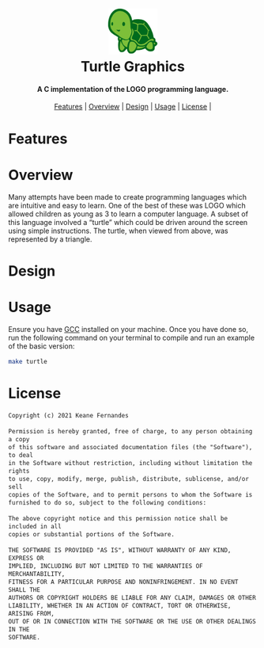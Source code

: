 <h1 align="center">
  <br>
    <img src=./docs/turtle.png alt="turtle.png" width="100"></a>
  <br>
    Turtle Graphics
  <br>
</h1>

<h4 align="center">A C implementation of the LOGO programming language.</h4>

<p align="center">
  <a href="#Features">Features</a> |
  <a href="#Overview">Overview</a> |
  <a href="#Design">Design</a>     |
  <a href="#Usage">Usage</a>       |
  <a href="#License">License</a>   |
</p>

# Features


# Overview
Many attempts have been made to create programming languages which are intuitive and easy to learn.
One of the best of these was LOGO which allowed children as young as 3 to learn a computer language.
A subset of this language involved a “turtle” which could be driven around the screen using simple instructions. The turtle, when viewed from above, was represented by a triangle.

# Design

# Usage
Ensure you have [GCC](https://gcc.gnu.org) installed on your machine. Once you have done so, run the following command on your terminal to compile and run an example of the basic version:

```bash
make turtle
```

# License

```
Copyright (c) 2021 Keane Fernandes

Permission is hereby granted, free of charge, to any person obtaining a copy
of this software and associated documentation files (the "Software"), to deal
in the Software without restriction, including without limitation the rights
to use, copy, modify, merge, publish, distribute, sublicense, and/or sell
copies of the Software, and to permit persons to whom the Software is
furnished to do so, subject to the following conditions:

The above copyright notice and this permission notice shall be included in all
copies or substantial portions of the Software.

THE SOFTWARE IS PROVIDED "AS IS", WITHOUT WARRANTY OF ANY KIND, EXPRESS OR
IMPLIED, INCLUDING BUT NOT LIMITED TO THE WARRANTIES OF MERCHANTABILITY,
FITNESS FOR A PARTICULAR PURPOSE AND NONINFRINGEMENT. IN NO EVENT SHALL THE
AUTHORS OR COPYRIGHT HOLDERS BE LIABLE FOR ANY CLAIM, DAMAGES OR OTHER
LIABILITY, WHETHER IN AN ACTION OF CONTRACT, TORT OR OTHERWISE, ARISING FROM,
OUT OF OR IN CONNECTION WITH THE SOFTWARE OR THE USE OR OTHER DEALINGS IN THE
SOFTWARE.
```

